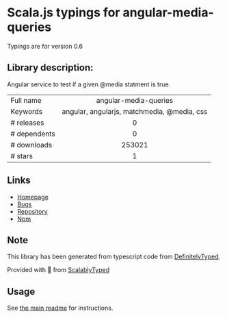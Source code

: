 
# Scala.js typings for angular-media-queries

Typings are for version 0.6

## Library description:
Angular service to test if a given @media statment is true.

|                    |                 |
| ------------------ | :-------------: |
| Full name          | angular-media-queries |
| Keywords           | angular, angularjs, matchmedia, @media, css |
| # releases         | 0 |
| # dependents       | 0 |
| # downloads        | 253021 |
| # stars            | 1 |

## Links
- [Homepage](https://github.com/jacopotarantino/angular-match-media#readme)
- [Bugs](https://github.com/jacopotarantino/angular-match-media/issues)
- [Repository](https://github.com/jacopotarantino/angular-match-media)
- [Npm](https://www.npmjs.com/package/angular-media-queries)
    


## Note
This library has been generated from typescript code from [DefinitelyTyped](https://definitelytyped.org).

Provided with :purple_heart: from [ScalablyTyped](https://github.com/oyvindberg/ScalablyTyped)

## Usage
See [the main readme](../../readme.md) for instructions.


